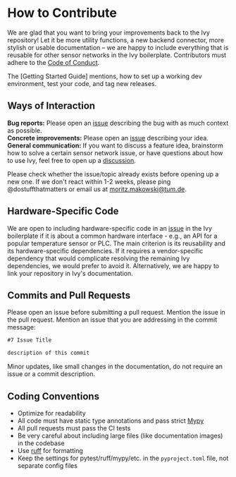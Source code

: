 # How to Contribute

We are glad that you want to bring your improvements back to the Ivy repository! Let it be more utility functions, a new backend connector, more stylish or usable documentation – we are happy to include everything that is reusable for other sensor networks in the Ivy boilerplate. Contributors must adhere to the [Code of Conduct](/contributing/code-of-conduct).

The [Getting Started Guide] mentions, how to set up a working dev environment, test your code, and tag new releases.

## Ways of Interaction

**Bug reports:** Please open an [issue](https://github.com/tum-esm/ivy/issues/new?template=bug-report.yaml) describing the bug with as much context as possible.<br/>
**Concrete improvements:** Please open an [issue](https://github.com/tum-esm/ivy/issues/new?template=improvement.yaml) describing your idea.<br/>
**General communication:** If you want to discuss a feature idea, brainstorm how to solve a certain sensor network issue, or have questions about how to use Ivy, feel free to open up a [discussion](github.com/tum-esm/ivy/discussions).

Please check whether the issue/topic already exists before opening up a new one. If we don't react within 1-2 weeks, please ping @dostuffthatmatters or email us at [moritz.makowski@tum.de](mailto:moritz.makowski@tum.de).

## Hardware-Specific Code

We are open to including hardware-specific code in an [issue](https://github.com/tum-esm/ivy/issues/new/choose) in the Ivy boilerplate if it is about a common hardware interface - e.g., an API for a popular temperature sensor or PLC. The main criterion is its reusability and its hardware-specific dependencies. If it requires a vendor-specific dependency that would complicate resolving the remaining Ivy dependencies, we would prefer to avoid it. Alternatively, we are happy to link your repository in Ivy's documentation.

## Commits and Pull Requests

Please open an issue before submitting a pull request. Mention the issue in the pull request. Mention an issue that you are addressing in the commit message:

```txt
#7 Issue Title

description of this commit
```

Minor updates, like small changes in the documentation, do not require an issue or a commit description.

## Coding Conventions

- Optimize for readability
- All code must have static type annotations and pass strict [Mypy](https://github.com/python/mypy)
- All pull requests must pass the CI tests
- Be very careful about including large files (like documentation images) in the codebase
- Use [ruff](https://github.com/astral-sh/ruff) for formatting
- Keep the settings for pytest/ruff/mypy/etc. in the `pyproject.toml` file, not separate config files
